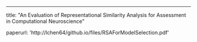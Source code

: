 ---
title: "An Evaluation of Representational Similarity Analysis for Assessment in Computational Neuroscience"


paperurl: 'http://lchen64/github.io/files/RSAForModelSelection.pdf'
